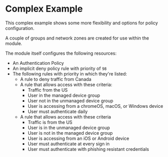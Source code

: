 # Complex Example
This complex example shows some more flexibility and options for policy configuration.

A couple of groups and network zones are created for use within the module.

The module itself configures the following resources:
- An Authentication Policy
- An implicit deny policy rule with priority of `98`
- The following rules with priority in which they're listed:
  - A rule to deny traffic from Canada
  - A rule that allows access with these criteria:
    - Traffic from the US
    - User in the managed device group
    - User not in the unmanaged device group
    - User is accessing from a chromeOS, macOS, or Windows device
    - User must authenticate daily
  - A rule that allows access with these criteria
    - Traffic is from the US
    - User is in the unmanaged device group
    - User is not in the managed device group
    - User is accessing from an iOS or Android device
    - User must authenticate at every sign in
    - User must authenticate with phishing resistant credentials